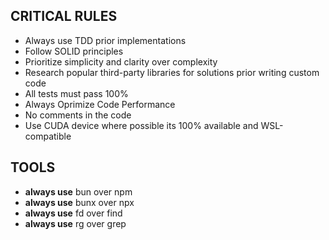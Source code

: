 ## CRITICAL RULES

- Always use TDD prior implementations
- Follow SOLID principles
- Prioritize simplicity and clarity over complexity
- Research popular third-party libraries for solutions prior writing custom code
- All tests must pass 100%
- Always Oprimize Code Performance
- No comments in the code
- Use CUDA device where possible its 100% available and WSL-compatible


## TOOLS

- **always use** bun over npm
- **always use** bunx over npx
- **always use** fd over find
- **always use** rg over grep
